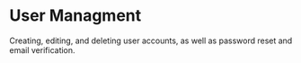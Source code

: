 # User Managment

Creating, editing, and deleting user accounts, as well as password reset and email verification.
